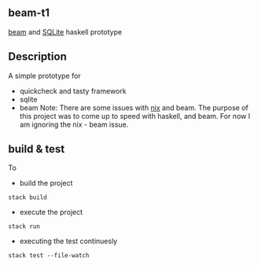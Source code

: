 ## beam-t1

[beam](https://haskell-beam.github.io/beam/) and [SQLite](https://www.sqlitetutorial.net/) haskell prototype

## Description

A simple prototype for

- quickcheck and tasty framework
- sqlite
- beam
  Note:
  There are some issues with [nix](https://github.com/NixOS/nixpkgs) and beam. The purpose of this project was to come up to speed with haskell, and beam. For now I am ignoring the nix - beam issue.

## build & test

To

- build the project

```
stack build
```

- execute the project

```
stack run
```

- executing the test continuesly

```
stack test --file-watch
```

